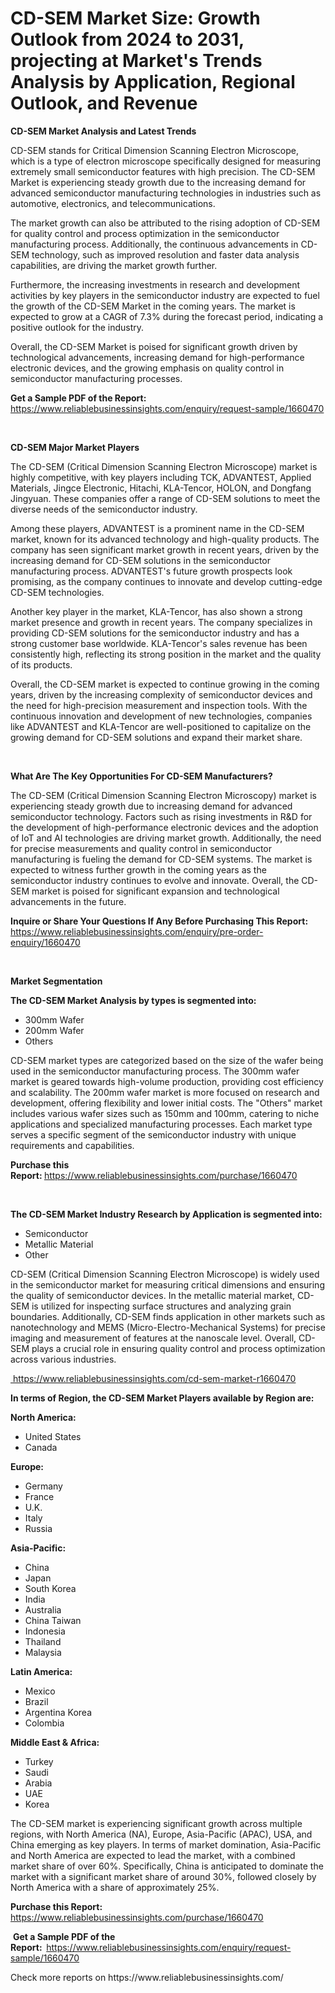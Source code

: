 <p><h1>CD-SEM Market Size: Growth Outlook from 2024 to 2031, projecting at Market's Trends Analysis by Application, Regional Outlook, and Revenue</h1></p><p><strong>CD-SEM Market Analysis and Latest Trends</strong></p>
<p><p>CD-SEM stands for Critical Dimension Scanning Electron Microscope, which is a type of electron microscope specifically designed for measuring extremely small semiconductor features with high precision. The CD-SEM Market is experiencing steady growth due to the increasing demand for advanced semiconductor manufacturing technologies in industries such as automotive, electronics, and telecommunications.</p><p>The market growth can also be attributed to the rising adoption of CD-SEM for quality control and process optimization in the semiconductor manufacturing process. Additionally, the continuous advancements in CD-SEM technology, such as improved resolution and faster data analysis capabilities, are driving the market growth further.</p><p>Furthermore, the increasing investments in research and development activities by key players in the semiconductor industry are expected to fuel the growth of the CD-SEM Market in the coming years. The market is expected to grow at a CAGR of 7.3% during the forecast period, indicating a positive outlook for the industry.</p><p>Overall, the CD-SEM Market is poised for significant growth driven by technological advancements, increasing demand for high-performance electronic devices, and the growing emphasis on quality control in semiconductor manufacturing processes.</p></p>
<p><strong>Get a Sample PDF of the Report:&nbsp;</strong> <a href="https://www.reliablebusinessinsights.com/enquiry/request-sample/1660470">https://www.reliablebusinessinsights.com/enquiry/request-sample/1660470</a></p>
<p>&nbsp;</p>
<p><strong>CD-SEM Major Market Players</strong></p>
<p><p>The CD-SEM (Critical Dimension Scanning Electron Microscope) market is highly competitive, with key players including TCK, ADVANTEST, Applied Materials, Jingce Electronic, Hitachi, KLA-Tencor, HOLON, and Dongfang Jingyuan. These companies offer a range of CD-SEM solutions to meet the diverse needs of the semiconductor industry.</p><p>Among these players, ADVANTEST is a prominent name in the CD-SEM market, known for its advanced technology and high-quality products. The company has seen significant market growth in recent years, driven by the increasing demand for CD-SEM solutions in the semiconductor manufacturing process. ADVANTEST's future growth prospects look promising, as the company continues to innovate and develop cutting-edge CD-SEM technologies.</p><p>Another key player in the market, KLA-Tencor, has also shown a strong market presence and growth in recent years. The company specializes in providing CD-SEM solutions for the semiconductor industry and has a strong customer base worldwide. KLA-Tencor's sales revenue has been consistently high, reflecting its strong position in the market and the quality of its products.</p><p>Overall, the CD-SEM market is expected to continue growing in the coming years, driven by the increasing complexity of semiconductor devices and the need for high-precision measurement and inspection tools. With the continuous innovation and development of new technologies, companies like ADVANTEST and KLA-Tencor are well-positioned to capitalize on the growing demand for CD-SEM solutions and expand their market share.</p></p>
<p>&nbsp;</p>
<p><strong>What Are The Key Opportunities For CD-SEM Manufacturers?</strong></p>
<p><p>The CD-SEM (Critical Dimension Scanning Electron Microscopy) market is experiencing steady growth due to increasing demand for advanced semiconductor technology. Factors such as rising investments in R&D for the development of high-performance electronic devices and the adoption of IoT and AI technologies are driving market growth. Additionally, the need for precise measurements and quality control in semiconductor manufacturing is fueling the demand for CD-SEM systems. The market is expected to witness further growth in the coming years as the semiconductor industry continues to evolve and innovate. Overall, the CD-SEM market is poised for significant expansion and technological advancements in the future.</p></p>
<p><strong>Inquire or Share Your Questions If Any Before Purchasing This Report:</strong> <a href="https://www.reliablebusinessinsights.com/enquiry/pre-order-enquiry/1660470">https://www.reliablebusinessinsights.com/enquiry/pre-order-enquiry/1660470</a></p>
<p>&nbsp;</p>
<p><strong>Market Segmentation</strong></p>
<p><strong>The CD-SEM Market Analysis by types is segmented into:</strong></p>
<p><ul><li>300mm Wafer</li><li>200mm Wafer</li><li>Others</li></ul></p>
<p><p>CD-SEM market types are categorized based on the size of the wafer being used in the semiconductor manufacturing process. The 300mm wafer market is geared towards high-volume production, providing cost efficiency and scalability. The 200mm wafer market is more focused on research and development, offering flexibility and lower initial costs. The "Others" market includes various wafer sizes such as 150mm and 100mm, catering to niche applications and specialized manufacturing processes. Each market type serves a specific segment of the semiconductor industry with unique requirements and capabilities.</p></p>
<p><strong>Purchase this Report:&nbsp;</strong><a href="https://www.reliablebusinessinsights.com/purchase/1660470">https://www.reliablebusinessinsights.com/purchase/1660470</a></p>
<p>&nbsp;</p>
<p><strong>The CD-SEM Market Industry Research by Application is segmented into:</strong></p>
<p><ul><li>Semiconductor</li><li>Metallic Material</li><li>Other</li></ul></p>
<p><p>CD-SEM (Critical Dimension Scanning Electron Microscope) is widely used in the semiconductor market for measuring critical dimensions and ensuring the quality of semiconductor devices. In the metallic material market, CD-SEM is utilized for inspecting surface structures and analyzing grain boundaries. Additionally, CD-SEM finds application in other markets such as nanotechnology and MEMS (Micro-Electro-Mechanical Systems) for precise imaging and measurement of features at the nanoscale level. Overall, CD-SEM plays a crucial role in ensuring quality control and process optimization across various industries.</p></p>
<p><a href="https://www.reliablebusinessinsights.com/cd-sem-market-r1660470">&nbsp;https://www.reliablebusinessinsights.com/cd-sem-market-r1660470</a></p>
<p><strong>In terms of Region, the CD-SEM Market Players available by Region are:</strong></p>
<p>
    <p> <strong> North America: </strong>
        <ul>
            <li>United States</li>
            <li>Canada</li>
        </ul>
        </p> 
    <p> <strong> Europe: </strong>
        <ul>
            <li>Germany</li>
            <li>France</li>
            <li>U.K.</li>
            <li>Italy</li>
            <li>Russia</li>
        </ul>
        </p> 
    <p> <strong> Asia-Pacific: </strong>
        <ul>
            <li>China</li>
            <li>Japan</li>
            <li>South Korea</li>
            <li>India</li>
            <li>Australia</li>
            <li>China Taiwan</li>
            <li>Indonesia</li>
            <li>Thailand</li>
            <li>Malaysia</li>
        </ul>
        </p> 
    <p> <strong> Latin America: </strong>
        <ul>
            <li>Mexico</li>
            <li>Brazil</li>
            <li>Argentina Korea</li>
            <li>Colombia</li>
        </ul>
        </p> 
    <p> <strong> Middle East & Africa: </strong>
        <ul>
            <li>Turkey</li>
            <li>Saudi</li>
            <li>Arabia</li>
            <li>UAE</li>
            <li>Korea</li>
        </ul>
    </p>
    </p>
<p><p>The CD-SEM market is experiencing significant growth across multiple regions, with North America (NA), Europe, Asia-Pacific (APAC), USA, and China emerging as key players. In terms of market domination, Asia-Pacific and North America are expected to lead the market, with a combined market share of over 60%. Specifically, China is anticipated to dominate the market with a significant market share of around 30%, followed closely by North America with a share of approximately 25%.</p></p>
<p><strong>Purchase this Report: </strong><a href="https://www.reliablebusinessinsights.com/purchase/1660470">https://www.reliablebusinessinsights.com/purchase/1660470</a></p>
<p>&nbsp;<strong>Get a Sample PDF of the Report:&nbsp;&nbsp;</strong><a href="https://www.reliablebusinessinsights.com/enquiry/request-sample/1660470">https://www.reliablebusinessinsights.com/enquiry/request-sample/1660470</a></p>
<p><strong></strong></p>
<p>Check more reports on https://www.reliablebusinessinsights.com/</p>